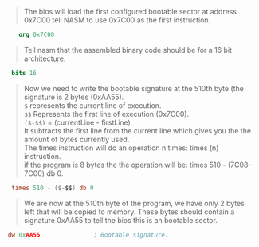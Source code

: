<!-- 
  -- Author: Joris Rietveld <jorisrietveld@gmail.com>   
  -- Date: 03-06-2018 02:35    
  -- Licence: GPLv3 - General Public Licence version 3
  -- 
  -- Description:
  --  
  -->

> The bios will load the first configured bootable sector at address 0x7C00 tell NASM to
  use 0x7C00 as the first instruction.
```nasm
    org 0x7C00
```
> Tell nasm that the assembled binary code should be for a 16 bit architecture.
```nasm
  bits 16
```

> Now we need to write the bootable signature at the 510th byte (the signature is 2 bytes (0xAA55).<br>
 ```$``` represents the current line of execution.<br>
 ```$$``` Represents the first line of execution (0x7C00).<br>
 ```($-$$)``` = (currentLine - firstLine)<br>
 It subtracts the first line from the current line which gives you the the amount of bytes currently used.<br>
 The times instruction will do an operation n times: times (n) instruction.<br>
 if the program is 8 bytes the the operation will be: times 510 - (7C08-7C00) db 0.<br>
```nasm
  times 510 - ($-$$) db 0
```

> We are now at the 510th byte of the program, we have only 2 bytes left that will be copied to memory.
 These bytes should contain a signature 0xAA55 to tell the bios this is an bootable sector.
```nasm
 dw 0xAA55               ; Bootable signature.
```
